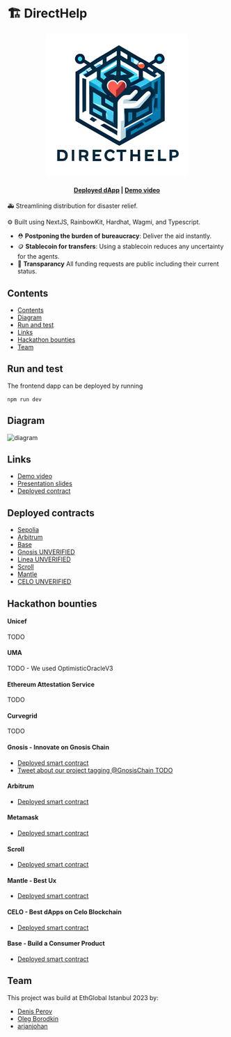 # 🏗 DirectHelp


<p align="center">
<img src="https://github.com/directhelporg/directhelp/blob/58f768d14db772739eafd183be8cd481f29b8054/images/logo.png" alt="logo"/>
</p>
<h4 align="center">
  <a href="https://docs.scaffoldeth.io">Deployed dApp</a> |
  <a href="https://scaffoldeth.io">Demo video</a>
</h4>

🚑 Streamlining distribution for disaster relief.

⚙️ Built using NextJS, RainbowKit, Hardhat, Wagmi, and Typescript.

- ⛑️ **Postponing the burden of bureaucracy**: Deliver the aid instantly.
- 🪙 **Stablecoin for transfers**: Using a stablecoin reduces any uncertainty for the agents.
- 👀  **Transparancy** All funding requests are public including their current status.


## Contents
- [Contents](#contents)
- [Diagram](#diagram)
- [Run and test](#run-and-test)
- [Links](#links)
- [Hackathon bounties](#hackathon-bounties)
- [Team](#team)

## Run and test
The frontend dapp can be deployed by running 
```
npm run dev
```

## Diagram
![diagram]()

## Links
- [Demo video]()
- [Presentation slides]()
- [Deployed contract]()

## Deployed contracts
- [Sepolia](https://sepolia.etherscan.io/address/0x2d693964DAA7cFdD27F17501600Af950e0d852F6#code)
- [Arbitrum](https://goerli.arbiscan.io/address/0xE57bae05b7568E1b2b03104bD171ab94F54BcbFE#code)
- [Base](https://goerli.basescan.org/address/0xE57bae05b7568E1b2b03104bD171ab94F54BcbFE#code)
- [Gnosis UNVERIFIED](https://gnosisscan.io/address/0x04b3786899D4400bBEf2f000c07CBB916a9a8E24)
- [Linea UNVERIFIED](https://explorer.linea.build/address/0xE57bae05b7568E1b2b03104bD171ab94F54BcbFE)
- [Scroll](https://sepolia-blockscout.scroll.io/address/0x82C993811B40609c5Dc3380E7Eb8c4BcAc42D46c#code)
- [Mantle](https://explorer.testnet.mantle.xyz/address/0x990d9369C17Bb50083f6e615BB6773bfab637e48#code)
- [CELO UNVERIFIED](0x509f25ab47607B5490561CC5053071a79E83D836)

## Hackathon bounties

#### Unicef
TODO

#### ​UMA
TODO - We used OptimisticOracleV3

#### Ethereum Attestation Service
TODO

#### Curvegrid
TODO

#### Gnosis - Innovate on Gnosis Chain 
- [Deployed smart contract](https://gnosisscan.io/address/0x04b3786899D4400bBEf2f000c07CBB916a9a8E24)
- [Tweet about our project tagging @GnosisChain TODO]()

#### Arbitrum 
- [Deployed smart contract](https://goerli.arbiscan.io/address/0xE57bae05b7568E1b2b03104bD171ab94F54BcbFE)

#### Metamask 
- [Deployed smart contract](https://explorer.linea.build/address/0xE57bae05b7568E1b2b03104bD171ab94F54BcbFE)

#### Scroll
- [Deployed smart contract](https://sepolia-blockscout.scroll.io/address/0x82C993811B40609c5Dc3380E7Eb8c4BcAc42D46c)

#### Mantle - Best Ux
- [Deployed smart contract](https://explorer.testnet.mantle.xyz/address/0x990d9369C17Bb50083f6e615BB6773bfab637e48)

#### CELO - Best dApps on Celo Blockchain 
- [Deployed smart contract](https://alfajores.celoscan.io/address/0x509f25ab47607B5490561CC5053071a79E83D836)

#### Base  - Build a Consumer Product
- [Deployed smart contract](https://alfajores.celoscan.io/address/0x509f25ab47607B5490561CC5053071a79E83D836)

## Team
This project was build at EthGlobal Istanbul 2023 by:

- [Denis Perov](https://t.me/imajus)
- [Oleg Borodkin](http://x.com/)
- [arjanjohan](https://x.com/arjanjohan/)
